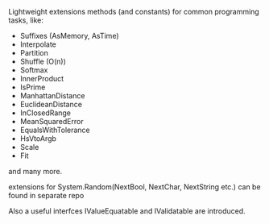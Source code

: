 Lightweight extensions methods (and constants) for common programming tasks, like:

- Suffixes (AsMemory, AsTime)
- Interpolate
- Partition
- Shuffle (O(n))
- Softmax
- InnerProduct
- IsPrime
- ManhattanDistance
- EuclideanDistance
- InClosedRange
- MeanSquaredError
- EqualsWithTolerance
- HsVtoArgb
- Scale
- Fit

and many more.

extensions for System.Random(NextBool, NextChar, NextString etc.) can be found in separate repo 

Also a useful interfces IValueEquatable and IValidatable are introduced.
